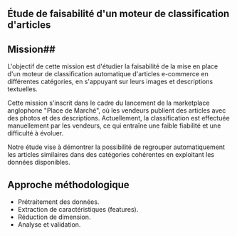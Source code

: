 ##  Étude de faisabilité d'un moteur de classification d'articles ##

## Mission## 
L'objectif de cette mission est d'étudier la faisabilité de la mise en place d'un moteur de classification automatique d'articles e-commerce en différentes catégories, en s'appuyant sur leurs images et descriptions textuelles.

Cette mission s'inscrit dans le cadre du lancement de la marketplace anglophone "Place de Marché", où les vendeurs publient des articles avec des photos et des descriptions. Actuellement, la classification est effectuée manuellement par les vendeurs, ce qui entraîne une faible fiabilité et une difficulté à évoluer.

Notre étude vise à démontrer la possibilité de regrouper automatiquement les articles similaires dans des catégories cohérentes en exploitant les données disponibles.

## Approche méthodologique ##

* Prétraitement des données.
* Extraction de caractéristiques (features).
* Réduction de dimension.
* Analyse et validation.






